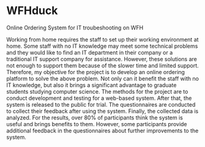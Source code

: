 # WFHduck
Online Ordering System for IT troubeshooting on WFH

 

Working from home requires the staff to set up their working environment at home. Some staff with no IT knowledge may meet some technical problems and they would like to find an IT department in their company or a traditional IT support company for assistance. However, these solutions are not enough to support them because of the slower time and limited support. Therefore, my objective for the project is to develop an online ordering platform to solve the above problem. Not only can it benefit the staff with no IT knowledge, but also it brings a significant advantage to graduate students studying computer science. The methods for the project are to conduct development and testing for a web-based system. After that, the system is released to the public for trial. The questionnaires are conducted to collect their feedback after using the system. Finally, the collected data is analyzed. For the results, over 80% of participants think the system is useful and brings benefits to them. However, some participants provide additional feedback in the questionnaires about further improvements to the system. 
